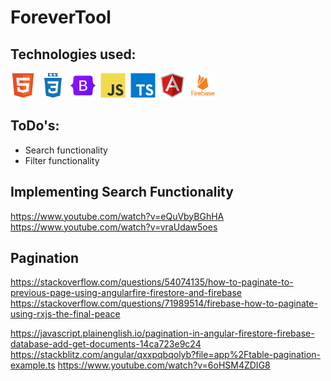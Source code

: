 # ForeverTool

## Technologies used:
<div>
  <img src="https://github.com/devicons/devicon/blob/master/icons/html5/html5-original.svg" title="HTML5" alt="HTML" width="40" height="40"/>&nbsp;
  <img src="https://github.com/devicons/devicon/blob/master/icons/css3/css3-plain-wordmark.svg"  title="CSS3" alt="CSS" width="40" height="40"/>&nbsp;
  <img src="https://github.com/devicons/devicon/blob/master/icons/bootstrap/bootstrap-original.svg "  title="Bootstrap" alt="Bootstrap" width="40" height="40"/>&nbsp;
  <img src="https://github.com/devicons/devicon/blob/master/icons/javascript/javascript-original.svg" title="JavaScript" alt="JavaScript" width="40" height="40"/>&nbsp;
  <img src="https://github.com/devicons/devicon/blob/master/icons/typescript/typescript-original.svg" title="TypeScript" alt="TypeScript" width="40" height="40"/>&nbsp;
  <img src="https://github.com/devicons/devicon/blob/master/icons/angularjs/angularjs-original.svg" title="Angular" alt="Angular" width="40" height="40"/>&nbsp;
  <img src="https://github.com/devicons/devicon/blob/master/icons/firebase/firebase-plain-wordmark.svg" title="Firebase" alt="Firebase" width="40" height="40"/>&nbsp;
</div>

## ToDo's:
  - Search functionality
  - Filter functionality

## Implementing Search Functionality
  https://www.youtube.com/watch?v=eQuVbyBGhHA
  https://www.youtube.com/watch?v=vraUdaw5oes

## Pagination
  https://stackoverflow.com/questions/54074135/how-to-paginate-to-previous-page-using-angularfire-firestore-and-firebase
  https://stackoverflow.com/questions/71989514/firebase-how-to-paginate-using-rxjs-the-final-peace

  https://javascript.plainenglish.io/pagination-in-angular-firestore-firebase-database-add-get-documents-14ca723e9c24
  https://stackblitz.com/angular/qxxpqbqolyb?file=app%2Ftable-pagination-example.ts
  https://www.youtube.com/watch?v=6oHSM4ZDIG8
